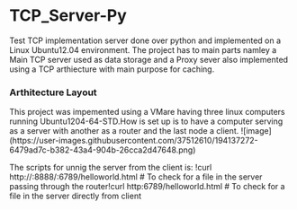 # TCP_Server-Py

Test TCP implementation server done over python and implemented on a Linux Ubuntu12.04 environment. The project has to main parts namley a Main TCP server used as data storage and a Proxy sever also implemented using a TCP arthiecture with main purpose for caching.

<h3> Arthitecture Layout</h3>
This project was impemented using a VMare having three linux computers running Ubuntu1204-64-STD.How is set up is to have a computer serving as a server with another as a router and the last node a client.
![image](https://user-images.githubusercontent.com/37512610/194137272-6479ad7c-b382-43a4-904b-26cca2d47648.png)

The scripts for unnig the server from the client is:
!curl http://<server ip>:8888/<router>:6789/helloworld.html # To check for a file in the server passing through the router!curl http:6789/helloworld.html # To check for a file in the server directly from client
